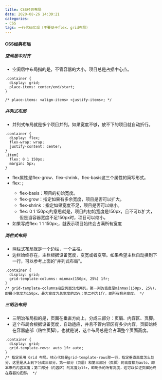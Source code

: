 ```yaml
---
title: CSS经典布局
date: 2020-08-26 14:39:21
categories:
- CSS
tags: 一行代码实现（主要基于flex、grid布局）
---
```



#### CSS经典布局
##### 空间居中对齐
* 空间居中布局指的是，不管容器的大小，项目总是占据中心点。
```
.container {
  display: grid;
  place-items: center/end/start;
}

/* place-items: <align-items> <justify-items>; */

```

##### 并列式布局
* 并列式布局就是多个项目并列。如果宽度不够，放不下的项目就自动折行。
```
.container {
  display: flex;
  flex-wrap: wrap;
  justify-content: center;
}
.item{
  flex: 0 1 150px;
  margin: 5px;
}

```
* flex属性是flex-grow、flex-shrink、flex-basis这三个属性的简写形式。
* flex: <flex-grow> <flex-shrink> <flex-basis>;
  * flex-basis：项目的初始宽度。
  * flex-grow：指定如果有多余宽度，项目是否可以扩大。
  * flex-shrink：指定如果宽度不足，项目是否可以缩小。
  * flex: 0 1 150px;的意思就是，项目的初始宽度是150px，且不可以扩大，但是当容器宽度不足150px时，项目可以缩小。
* 如果写成flex: 1 1 150px;，就表示项目始终会占满所有宽度

##### 两栏式布局
* 两栏式布局就是一个边栏，一个主栏。
* 边栏始终存在，主栏根据设备宽度，变宽或者变窄。如果希望主栏自动换到下一行，可以参考上面的"并列式布局"。
```
.container {
  display: grid;
  grid-template-columns: minmax(150px, 25%) 1fr;
}
/* grid-template-columns指定页面分成两列。第一列的宽度是minmax(150px, 25%)，即最小宽度为150px，最大宽度为总宽度的25%；第二列为1fr，即所有剩余宽度。 */
```

##### 三明治布局
* 三明治布局指的是，页面在垂直方向上，分成三部分：页眉、内容区、页脚。
* 这个布局会根据设备宽度，自动适应，并且不管内容区有多少内容，页脚始终在容器底部（粘性页脚）。也就是说，这个布局总是会占满整个页面高度。
```
.container {
  display: grid;
  grid-template-rows: auto 1fr auto;
}
/* 指定采用 Grid 布局。核心代码是grid-template-rows那一行，指定垂直高度怎么划分，这里是从上到下分成三部分。第一部分（页眉）和第三部分（页脚）的高度都为auto，即本来的内容高度；第二部分（内容区）的高度为1fr，即剩余的所有高度，这可以保证页脚始终在容器的底部。 */
```
